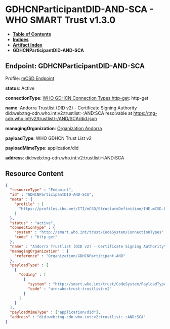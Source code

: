 # GDHCNParticipantDID-AND-SCA - WHO SMART Trust v1.3.0

* [**Table of Contents**](toc.md)
* [**Indices**](indices.md)
* [**Artifact Index**](artifacts.md)
* **GDHCNParticipantDID-AND-SCA**

## Endpoint: GDHCNParticipantDID-AND-SCA

Profile: [mCSD Endpoint](https://profiles.ihe.net/ITI/mCSD/4.0.0/StructureDefinition-IHE.mCSD.Endpoint.html)

**status**: Active

**connectionType**: [WHO GDHCN Connection Types http-get](CodeSystem-ConnectionTypes.md#ConnectionTypes-http-get): http-get

**name**: Andorra Trustlist (DID v2) - Certificate Signing Authority did:web:tng-cdn.who.int:v2:trustlist:-:AND:SCA resolvable at https://tng-cdn.who.int/v2/trustlist/-/AND/SCA/did.json

**managingOrganization**: [Organization Andorra](Organization-GDHCNParticipant-AND.md)

**payloadType**: WHO GDHCN Trust List v2

**payloadMimeType**: application/did

**address**: did:web:tng-cdn.who.int:v2:trustlist:-:AND:SCA



## Resource Content

```json
{
  "resourceType" : "Endpoint",
  "id" : "GDHCNParticipantDID-AND-SCA",
  "meta" : {
    "profile" : [
      "https://profiles.ihe.net/ITI/mCSD/StructureDefinition/IHE.mCSD.Endpoint"
    ]
  },
  "status" : "active",
  "connectionType" : {
    "system" : "http://smart.who.int/trust/CodeSystem/ConnectionTypes",
    "code" : "http-get"
  },
  "name" : "Andorra Trustlist (DID v2) - Certificate Signing Authority\ndid:web:tng-cdn.who.int:v2:trustlist:-:AND:SCA\nresolvable at https://tng-cdn.who.int/v2/trustlist/-/AND/SCA/did.json",
  "managingOrganization" : {
    "reference" : "Organization/GDHCNParticipant-AND"
  },
  "payloadType" : [
    {
      "coding" : [
        {
          "system" : "http://smart.who.int/trust/CodeSystem/PayloadTypes",
          "code" : "urn:who:trust:trustlist:v2"
        }
      ]
    }
  ],
  "payloadMimeType" : ["application/did"],
  "address" : "did:web:tng-cdn.who.int:v2:trustlist:-:AND:SCA"
}

```
